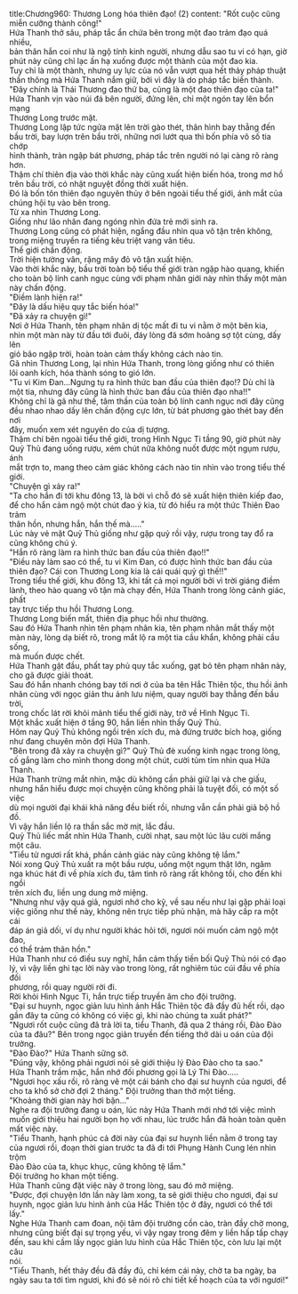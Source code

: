 title:Chương960: Thương Long hóa thiên đạo! (2)
content:
"Rốt cuộc cũng miễn cưỡng thành công!"<br>Hứa Thanh thở sâu, pháp tắc ẩn chứa bên trong một đao trảm đạo quá nhiều,<br>bản thân hắn coi như là ngộ tính kinh người, nhưng dẫu sao tu vi có hạn, giờ<br>phút này cũng chỉ lạc ấn hạ xuống được một thành của một đao kia.<br>Tuy chỉ là một thành, nhưng uy lực của nó vẫn vượt qua hết thảy pháp thuật<br>thần thông mà Hứa Thanh nắm giữ, bởi vì đây là do pháp tắc biến thành.<br>"Đây chính là Thái Thương đao thứ ba, cũng là một đao thiên đạo của ta!"<br>Hứa Thanh vịn vào núi đá bên người, đứng lên, chỉ một ngón tay lên bổn mạng<br>Thương Long trước mặt.<br>Thương Long lập tức ngửa mặt lên trời gào thét, thân hình bay thẳng đến<br>bầu trời, bay lượn trên bầu trời, những nơi lướt qua thì bốn phía vô số tia chớp<br>hình thành, tràn ngập bát phương, pháp tắc trên người nó lại càng rõ ràng hơn.<br>Thậm chí thiên địa vào thời khắc này cũng xuất hiện biến hóa, trong mơ hồ<br>trên bầu trời, có nhật nguyệt đồng thời xuất hiện.<br>Đó là bốn tôn thiên đạo nguyên thủy ở bên ngoài tiểu thế giới, ánh mắt của<br>chúng hội tụ vào bên trong.<br>Từ xa nhìn Thương Long.<br>Giống như lão nhân đang ngóng nhìn đứa trẻ mới sinh ra.<br>Thương Long cũng có phát hiện, ngẩng đầu nhìn qua vô tận trên không,<br>trong miệng truyền ra tiếng kêu triệt vang vân tiêu.<br>Thế giới chấn động.<br>Trời hiện tường vân, rặng mây đỏ vô tận xuất hiện.<br>Vào thời khắc này, bầu trời toàn bộ tiểu thế giới tràn ngập hào quang, khiến<br>cho toàn bộ lính canh ngục cùng với phạm nhân giới này nhìn thấy một màn<br>này chấn động.<br>"Điềm lành hiện ra!"<br>"Đây là dấu hiệu quy tắc biến hóa!"<br>"Đã xảy ra chuyện gì!"<br>Nơi ở Hứa Thanh, tên phạm nhân dị tộc mất đi tu vi nằm ở một bên kia,<br>nhìn một màn này từ đầu tới đuôi, đáy lòng đã sớm hoảng sợ tột cùng, dấy lên<br>gió bão ngập trời, hoàn toàn cảm thấy không cách nào tin.<br>Gã nhìn Thương Long, lại nhìn Hứa Thanh, trong lòng giống như có thiên<br>lôi oanh kích, hóa thành sóng to gió lớn.<br>"Tu vi Kim Đan…Ngưng tụ ra hình thức ban đầu của thiên đạo!? Dù chỉ là<br>một tia, nhưng đây cũng là hình thức ban đầu của thiên đạo nha!!"<br>Không chỉ là gã như thế, tâm thần của toàn bộ lính canh ngục nơi đây cũng<br>đều nhao nhao dấy lên chấn động cực lớn, từ bát phương gào thét bay đến nơi<br>đây, muốn xem xét nguyên do của dị tượng.<br>Thậm chí bên ngoài tiểu thế giới, trong Hình Ngục Ti tầng 90, giờ phút này<br>Quỷ Thủ đang uống rượu, xém chút nữa không nuốt được một ngụm rượu, ánh<br>mắt trợn to, mang theo cảm giác không cách nào tin nhìn vào trong tiểu thế giới.<br>"Chuyện gì xảy ra!"<br>"Ta cho hắn đi tới khu đông 13, là bởi vì chỗ đó sẽ xuất hiện thiên kiếp đao,<br>để cho hắn cảm ngộ một chút đao ý kia, từ đó hiểu ra một thức Thiên Đao trảm<br>thân hồn, nhưng hắn, hắn thế mà....."<br>Lúc này vẻ mặt Quỷ Thủ giống như gặp quỷ rồi vậy, rượu trong tay đổ ra<br>cũng không chú ý.<br>"Hắn rõ ràng làm ra hình thức ban đầu của thiên đạo!!"<br>"Điều này làm sao có thể, tu vi Kim Đan, có được hình thức ban đầu của<br>thiên đạo? Cái con Thương Long kia là cái quái quỷ gì thế!!"<br>Trong tiểu thế giới, khu đông 13, khi tất cả mọi người bởi vì trời giáng điềm<br>lành, theo hào quang vô tận mà chạy đến, Hứa Thanh trong lòng cảnh giác, phất<br>tay trực tiếp thu hồi Thương Long.<br>Thương Long biến mất, thiên địa phục hồi như thường.<br>Sau đó Hứa Thanh nhìn tên phạm nhân kia, tên phạm nhân mắt thấy một<br>màn này, lòng dạ biết rõ, trong mắt lộ ra một tia cầu khẩn, không phải cầu sống,<br>mà muốn được chết.<br>Hứa Thanh gật đầu, phất tay phủ quy tắc xuống, gạt bỏ tên phạm nhân này,<br>cho gã được giải thoát.<br>Sau đó hắn nhanh chóng bay tới nơi ở của ba tên Hắc Thiên tộc, thu hồi ảnh<br>nhãn cùng với ngọc giản thu ảnh lưu niệm, quay người bay thẳng đến bầu trời,<br>trong chốc lát rời khỏi mảnh tiểu thế giới này, trở về Hình Ngục Ti.<br>Một khắc xuất hiện ở tầng 90, hắn liền nhìn thấy Quỷ Thủ.<br>Hôm nay Quỷ Thủ không ngồi trên xích đu, mà đứng trước bích hoạ, giống<br>như đang chuyên môn đợi Hứa Thanh.<br>"Bên trong đã xảy ra chuyện gì?" Quỷ Thủ đè xuống kinh ngạc trong lòng,<br>cố gắng làm cho mình thong dong một chút, cười tủm tỉm nhìn qua Hứa Thanh.<br>Hứa Thanh trừng mắt nhìn, mặc dù không cần phải giữ lại và che giấu,<br>nhưng hắn hiểu được mọi chuyện cũng không phải là tuyệt đối, có một số việc<br>dù mọi người đại khái khả năng đều biết rồi, nhưng vẫn cần phải giả bộ hồ đồ.<br>Vì vậy hắn liền lộ ra thần sắc mờ mịt, lắc đầu.<br>Quỷ Thủ liếc mắt nhìn Hứa Thanh, cười nhạt, sau một lúc lâu cười mắng<br>một câu.<br>"Tiểu tử ngươi rất khá, phần cảnh giác này cũng không tệ lắm."<br>Nói xong Quỷ Thủ xuất ra một bầu rượu, uống một ngụm thật lớn, ngâm<br>nga khúc hát đi về phía xích đu, tâm tình rõ ràng rất không tồi, cho đến khi ngồi<br>trên xích đu, liền ung dung mở miệng.<br>"Nhưng như vậy quá giả, ngươi nhớ cho kỹ, về sau nếu như lại gặp phải loại<br>việc giống như thế này, không nên trực tiếp phủ nhận, mà hãy cấp ra một cái<br>đáp án giả dối, ví dụ như người khác hỏi tới, ngươi nói muốn cảm ngộ một đao,<br>có thể trảm thân hồn."<br>Hứa Thanh như có điều suy nghĩ, hắn cảm thấy tiền bối Quỷ Thủ nói có đạo<br>lý, vì vậy liền ghi tạc lời này vào trong lòng, rất nghiêm túc cúi đầu về phía đối<br>phương, rồi quay người rời đi.<br>Rời khỏi Hình Ngục Ti, hắn trực tiếp truyền âm cho đội trưởng.<br>"Đại sư huynh, ngọc giản lưu hình ảnh Hắc Thiên tộc đã đầy đủ hết rồi, dạo<br>gần đây ta cũng có không có việc gì, khi nào chúng ta xuất phát?"<br>"Ngươi rốt cuộc cũng đã trả lời ta, tiểu Thanh, đã qua 2 tháng rồi, Đào Đào<br>của ta đâu?" Bên trong ngọc giản truyền đến tiếng thở dài u oán của đội trưởng.<br>"Đào Đào?" Hứa Thanh sững sờ.<br>"Đúng vậy, không phải ngươi nói sẽ giới thiệu lý Đào Đào cho ta sao."<br>Hứa Thanh trầm mặc, hắn nhớ đối phương gọi là Lý Thi Đào.....<br>"Ngươi học xấu rồi, rõ ràng vẽ một cái bánh cho đại sư huynh của ngươi, để<br>cho ta khổ sở chờ đợi 2 tháng." Đội trưởng than thở một tiếng.<br>"Khoảng thời gian này hơi bận..."<br>Nghe ra đội trưởng đang u oán, lúc này Hứa Thanh mới nhớ tới việc mình<br>muốn giới thiệu hai người bọn họ với nhau, lúc trước hắn đã hoàn toàn quên<br>mất việc này.<br>"Tiểu Thanh, hạnh phúc cả đời này của đại sư huynh liền nằm ở trong tay<br>của ngươi rồi, đoạn thời gian trước ta đã đi tới Phụng Hành Cung lén nhìn trộm<br>Đào Đào của ta, khục khục, cũng không tệ lắm."<br>Đội trưởng ho khan một tiếng.<br>Hứa Thanh cũng đặt việc này ở trong lòng, sau đó mở miệng.<br>"Được, đợi chuyện lớn lần này làm xong, ta sẽ giới thiệu cho ngươi, đại sư<br>huynh, ngọc giản lưu hình ảnh của Hắc Thiên tộc ở đây, ngươi có thể tới lấy."<br>Nghe Hứa Thanh cam đoan, nội tâm đội trưởng cồn cào, tràn đầy chờ mong,<br>nhưng cũng biết đại sự trọng yếu, vì vậy ngay trong đêm y liền hấp tấp chạy<br>đến, sau khi cầm lấy ngọc giản lưu hình của Hắc Thiên tộc, còn lưu lại một câu<br>nói.<br>"Tiểu Thanh, hết thảy đều đã đầy đủ, chỉ kém cái này, chờ ta ba ngày, ba<br>ngày sau ta tới tìm ngươi, khi đó sẽ nói rõ chi tiết kế hoạch của ta với ngươi!"